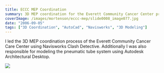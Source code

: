 ```yaml
---
title: ECCC MEP Coordination
summary: 3D MEP coordination for the Everett Community Cancer Center project
coverImage: /images/mortenson/eccc-mep/slide0008_image077.jpg
date: "2006-09-05"
tags: ["3D Coordination", "AutoCad", "Navisworks", "3D Modeling"]
---
```


I led the 3D MEP coordination process of the Everett Community Cancer Care Center using Navisworks Clash Detective. Additionally I was also responsible for modeling the pneumatic tube system using Autodesk Architectural Desktop.

![](/images/mortenson/eccc-mep/slide0008_image079.jpg)
